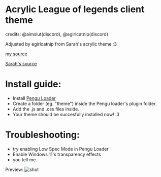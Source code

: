# Acrylic League of legends client theme
credits: @aimslut(discord), @egirlcatnip(discord)

Adjusted by egirlcatnip from Sarah's acrylic theme :3


[my source](https://github.com/PrincessAkira/league-launcher-theme/tree/main/Acrylical)

[Sarah's source](https://github.com/PrincessAkira/league-launcher-theme/tree/main/Acrylical)

# Install guide:
- Install [Pengu Loader](https://github.com/PenguLoader/PenguLoader)
- Create a folder (eg. "theme") inside the Pengu loader's plugin folder.
- Add the .js and .css files inside.
- Your theme should be succesfully installed now! :3

# Troubleshooting:
- try enabling Low Spec Mode in Pengu Loader
- Enable Windows 11's transparency effects
- you tell me.

Preview:
![shot](https://github.com/egirlcatnip/acrylic-league-theme/assets/26607304/2c50050e-86d5-4281-af58-7b8a3726bcc8)
